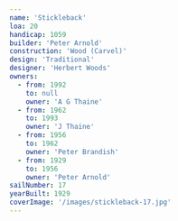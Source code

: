 ```yaml
---
name: 'Stickleback'
loa: 20
handicap: 1059
builder: 'Peter Arnold'
construction: 'Wood (Carvel)'
design: 'Traditional'
designer: 'Herbert Woods'
owners:
  - from: 1992
    to: null
    owner: 'A G Thaine'
  - from: 1962
    to: 1993
    owner: 'J Thaine'
  - from: 1956
    to: 1962
    owner: 'Peter Brandish'
  - from: 1929
    to: 1956
    owner: 'Peter Arnold'
sailNumber: 17
yearBuilt: 1929
coverImage: '/images/stickleback-17.jpg'
---
```

